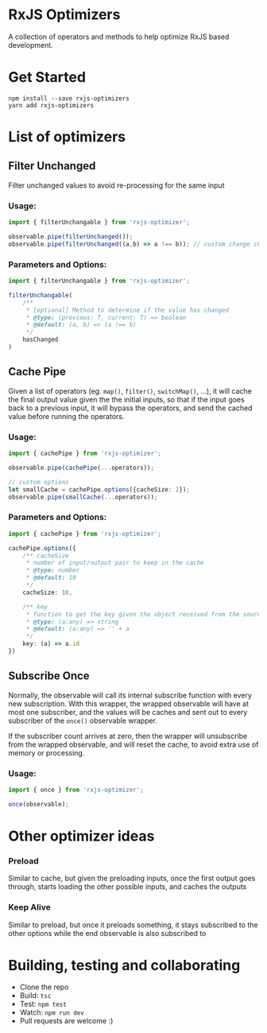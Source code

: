 # RxJS Optimizers

A collection of operators and methods to help optimize RxJS based development.

# Get Started

```
npm install --save rxjs-optimizers
yarn add rxjs-optimizers
```

# List of optimizers

## Filter Unchanged

Filter unchanged values to avoid re-processing for the same input

### Usage:

```ts
import { filterUnchangable } from 'rxjs-optimizer';

observable.pipe(filterUnchanged());
observable.pipe(filterUnchanged((a,b) => a !== b)); // custom change check
```

### Parameters and Options:

```ts
import { filterUnchangable } from 'rxjs-optimizer';

filterUnchangable(
    /**
     * [optional] Method to determine if the value has changed
     * @type: (previous: T, current: T) => boolean
     * @default: (a, b) => (a !== b)
     */
    hasChanged
)
```

## Cache Pipe

Given a list of operators (eg. `map()`, `filter()`, `switchMap()`, ...), it will cache the final output value given the the initial inputs, so that if the input goes back to a previous input, it will bypass the operators, and send the cached value before running the operators.

### Usage:

```ts
import { cachePipe } from 'rxjs-optimizer';

observable.pipe(cachePipe(...operators));

// custom options
let smallCache = cachePipe.options({cacheSize: 2});
observable.pipe(smallCache(...operators));
```

### Parameters and Options:

```ts
import { cachePipe } from 'rxjs-optimizer';

cachePipe.options({
    /** cacheSize
     * number of input/output pair to keep in the cache
     * @type: number
     * @default: 10
     */
    cacheSize: 10,

    /** key
     * function to get the key given the object received from the source observable
     * @type: (a:any) => string
     * @default: (a:any) => '' + a
     */
    key: (a) => a.id
})
```


## Subscribe Once

Normally, the observable will call its internal subscribe function with every new subscription. With this wrapper, the wrapped observable will have at most one subscriber, and the values will be caches and sent out to every subscriber of the `once()` observable wrapper.

If the subscriber count arrives at zero, then the wrapper will unsubscribe from the wrapped observable, and will reset the cache, to avoid extra use of memory or processing.

### Usage:

```ts
import { once } from 'rxjs-optimizer';

once(observable);
```

# Other optimizer ideas

### Preload

Similar to cache, but given the preloading inputs, once the first output goes through, starts loading the other possible inputs, and caches the outputs

### Keep Alive

Similar to preload, but once it preloads something, it stays subscribed to the other options while the end observable is also subscribed to

# Building, testing and collaborating

* Clone the repo
* Build: `tsc`
* Test: `npm test`
* Watch: `npm run dev`
* Pull requests are welcome :)
